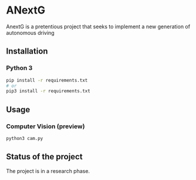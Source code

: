 # ANextG

AnextG is a pretentious project that seeks to implement a new generation of autonomous driving

## Installation

### Python 3


```bash
pip install -r requirements.txt
# or
pip3 install -r requirements.txt
```

## Usage

### Computer Vision (preview)
```bash
python3 cam.py
```

## Status of the project

The project is in a research phase.